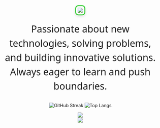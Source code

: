 <h1 align="center" style="margin: 0; padding: 0;">
  <img src="https://readme-typing-svg.herokuapp.com/?font=Courier+Prime&size=35&center=true&vCenter=true&width=900&height=60&duration=3000&lines=Control+State+Management;MVVM+Architecture;Python+%28Flask,+Django,+FastAPI%29;Databases+%28SQL+%26+NoSQL%29;Git+%26+Version+Control;Multiplatform+Development;UI%2FUX+Design;Linux+%26+Development+Tools;Animations+%26+Testing+%28Flutter%29;AI+Integration&color=32CD32" style="border: 3px solid #32CD32; border-radius: 10px; padding: 5px; box-shadow: 0 4px 8px rgba(0, 0, 0, 0.1);" />
</h1>


<p align="center" style="font-size: 30px; color: currentColor; font-family: 'Segoe UI', Tahoma, Geneva, Verdana, sans-serif; line-height: 1.5; margin-top: 20px; max-width: 600px; margin-left: auto; margin-right: auto;">
  Passionate about new technologies, solving problems, and building innovative solutions. Always eager to learn and push boundaries.<br>
</p>


<p align="center">
  <img src="https://github-readme-streak-stats.herokuapp.com/?user=LukeDevNation&theme=radical&hide_border=true&background=00000000&ring=28A745&fire=28A745&currStreakNum=FFFFFF&currStreakLabel=28A745" alt="GitHub Streak">
  <img src="https://github-readme-stats.vercel.app/api/top-langs/?username=LukeDevNation&theme=radical&bg_color=00000000&title_color=FFFFFF&text_color=FFFFFF&icon_color=28A745&hide_border=true&langs_count=15&layout=compact&card_width=335" alt="Top Langs">
</p>


<div align="center">
    <img src="https://skillicons.dev/icons?i=flutter,dart,python,flask,django,fastapi,sqlite,qt,git,github,gitlab" />
    <br> <!-- Espaciado más corto entre las imágenes -->
    <img src="https://skillicons.dev/icons?i=vscode,androidstudio,linux,firebase,apple,linkedin,ai,arduino,powershell,cpp" />
</div>
